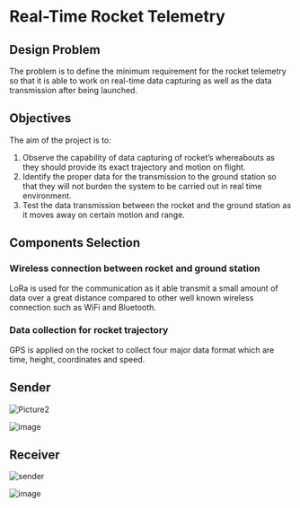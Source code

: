 # Real-Time Rocket Telemetry

## Design Problem
The problem is to define the minimum requirement for the rocket telemetry so that it is able to work on real-time data capturing as well as the data transmission after being launched.  

## Objectives
The aim of the project is to:
1.	Observe the capability of data capturing of rocket’s whereabouts as they should provide its exact trajectory and motion on flight.
2.	Identify the proper data for the transmission to the ground station so that they will not burden the system to be carried out in real time environment. 
3.	Test the data transmission between the rocket and the ground station as it moves away on certain motion and range.

## Components Selection
### Wireless connection between rocket and ground station
LoRa is used for the communication as it able transmit a small amount of data over a great distance compared to other well known wireless connection such as WiFi and Bluetooth.
### Data collection for rocket trajectory
GPS is applied on the rocket to collect four major data format which are time, height, coordinates and speed.


## Sender

![Picture2](https://user-images.githubusercontent.com/76240694/130956636-719487a7-dd0c-482d-9146-985e241c0db7.jpg)

![image](https://user-images.githubusercontent.com/76240694/130956893-5fbd4fd4-95c4-409d-9f31-144210d21db0.png)

## Receiver

![sender](https://user-images.githubusercontent.com/76240694/130956754-df7c5af5-6764-4b21-b676-410ef56179cc.jpg)

![image](https://user-images.githubusercontent.com/76240694/130956922-c8b404b9-7c5e-4e19-809a-e484d84ef480.png)
